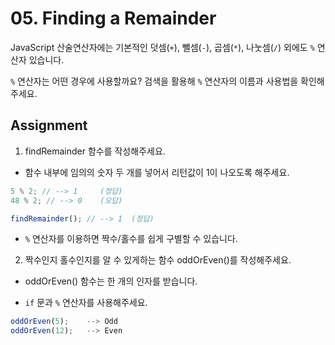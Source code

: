 # 05. Finding a Remainder

JavaScript 산술연산자에는 기본적인 덧셈(`+`), 뺄셈(`-`), 곱셈(`*`), 나눗셈(`/`) 외에도 `%` 연산자 있습니다.

`%` 연산자는 어떤 경우에 사용할까요? 검색을 활용해 `%` 연산자의 이름과 사용법을 확인해주세요.

## Assignment

1. findRemainder 함수를 작성해주세요.

- 함수 내부에 임의의 숫자 두 개를 넣어서 리턴값이 1이 나오도록 해주세요.

```js
5 % 2; // --> 1     (정답)
48 % 2; // --> 0    (오답)

findRemainder(); // --> 1  (정답)
```

- `%` 연산자를 이용하면 짝수/홀수를 쉽게 구별할 수 있습니다.

2. 짝수인지 홀수인지를 알 수 있게하는 함수 oddOrEven()를 작성해주세요.

- oddOrEven() 함수는 한 개의 인자를 받습니다.

- `if` 문과 `%` 연산자를 사용해주세요.

```js
oddOrEven(5);    --> Odd
oddOrEven(12);   --> Even
```
